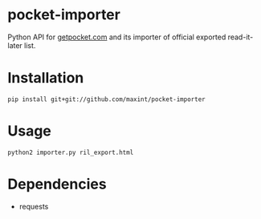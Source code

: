 # pocket-importer

Python API for [getpocket.com](http://getpocket.com) and its importer of official exported read-it-later list. 

# Installation
```shell
pip install git+git://github.com/maxint/pocket-importer
```


# Usage

```shell
python2 importer.py ril_export.html
```


# Dependencies

- requests